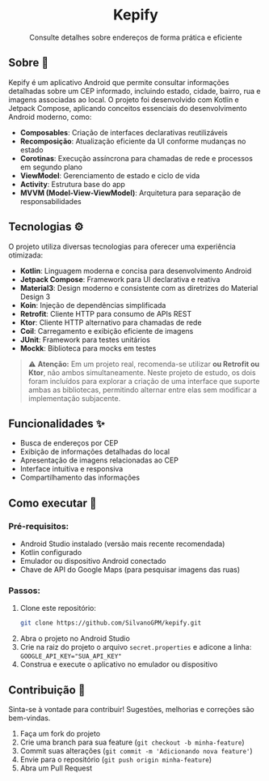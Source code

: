 <h1 align="center">Kepify</h1>
<p align="center">Consulte detalhes sobre endereços de forma prática e eficiente</p>

## Sobre :book:

Kepify é um aplicativo Android que permite consultar informações detalhadas sobre um CEP informado, incluindo estado, cidade, bairro, rua e imagens associadas ao local. O projeto foi desenvolvido com Kotlin e Jetpack Compose, aplicando conceitos essenciais do desenvolvimento Android moderno, como:

- **Composables**: Criação de interfaces declarativas reutilizáveis
- **Recomposição**: Atualização eficiente da UI conforme mudanças no estado
- **Corotinas**: Execução assíncrona para chamadas de rede e processos em segundo plano
- **ViewModel**: Gerenciamento de estado e ciclo de vida
- **Activity**: Estrutura base do app
- **MVVM (Model-View-ViewModel)**: Arquitetura para separação de responsabilidades

## Tecnologias :gear:

O projeto utiliza diversas tecnologias para oferecer uma experiência otimizada:

- **Kotlin**: Linguagem moderna e concisa para desenvolvimento Android
- **Jetpack Compose**: Framework para UI declarativa e reativa
- **Material3**: Design moderno e consistente com as diretrizes do Material Design 3
- **Koin**: Injeção de dependências simplificada
- **Retrofit**: Cliente HTTP para consumo de APIs REST
- **Ktor**: Cliente HTTP alternativo para chamadas de rede
- **Coil**: Carregamento e exibição eficiente de imagens
- **JUnit**: Framework para testes unitários
- **Mockk**: Biblioteca para mocks em testes

> :warning: **Atenção:** Em um projeto real, recomenda-se utilizar **ou Retrofit ou Ktor**, não ambos simultaneamente. Neste projeto de estudo, os dois foram incluídos para explorar a criação de uma interface que suporte ambas as bibliotecas, permitindo alternar entre elas sem modificar a implementação subjacente.

## Funcionalidades :sparkles:

- Busca de endereços por CEP
- Exibição de informações detalhadas do local
- Apresentação de imagens relacionadas ao CEP
- Interface intuitiva e responsiva
- Compartilhamento das informações

## Como executar :rocket:

### Pré-requisitos:

- Android Studio instalado (versão mais recente recomendada)
- Kotlin configurado
- Emulador ou dispositivo Android conectado
- Chave de API do Google Maps (para pesquisar imagens das ruas)

### Passos:

1. Clone este repositório:
   ```sh
   git clone https://github.com/SilvanoGPM/kepify.git
   ```
2. Abra o projeto no Android Studio
3. Crie na raiz do projeto o arquivo `secret.properties` e adicone a linha: `GOOGLE_API_KEY="SUA_API_KEY"`
4. Construa e execute o aplicativo no emulador ou dispositivo

## Contribuição :handshake:

Sinta-se à vontade para contribuir! Sugestões, melhorias e correções são bem-vindas.

1. Faça um fork do projeto
2. Crie uma branch para sua feature (`git checkout -b minha-feature`)
3. Commit suas alterações (`git commit -m 'Adicionando nova feature'`)
4. Envie para o repositório (`git push origin minha-feature`)
5. Abra um Pull Request
